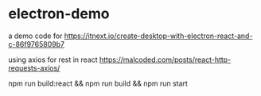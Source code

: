 # electron-demo
a demo code for https://itnext.io/create-desktop-with-electron-react-and-c-86f9765809b7

using axios for rest in react
https://malcoded.com/posts/react-http-requests-axios/

npm run build:react && npm run build && npm run start